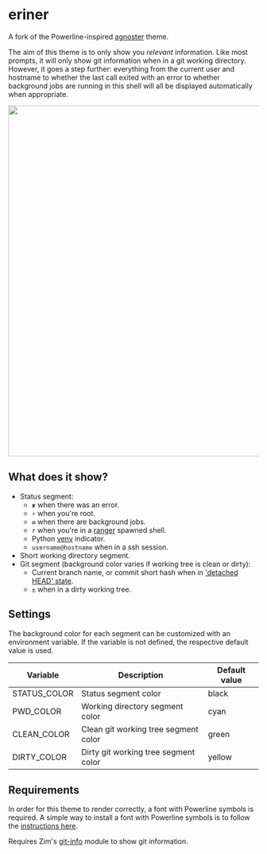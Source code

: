 eriner
======

A fork of the Powerline-inspired [agnoster] theme.

The aim of this theme is to only show you *relevant* information. Like most
prompts, it will only show git information when in a git working directory.
However, it goes a step further: everything from the current user and hostname
to whether the last call exited with an error to whether background jobs are
running in this shell will all be displayed automatically when appropriate.

<img width="706" src="https://zimfw.github.io/images/prompts/eriner@2.png">

What does it show?
------------------

  * Status segment:
    * `✘` when there was an error.
    * `⚡` when you're root.
    * `⚙` when there are background jobs.
    * `r` when you're in a [ranger] spawned shell.
    * Python [venv] indicator.
    * `username@hostname` when in a ssh session.
  * Short working directory segment.
  * Git segment (background color varies if working tree is clean or dirty):
    * Current branch name, or commit short hash when in ['detached HEAD' state].
    * `±` when in a dirty working tree.

Settings
--------

The background color for each segment can be customized with an environment
variable. If the variable is not defined, the respective default value is used.

| Variable     | Description                          | Default value |
| ------------ | ------------------------------------ | ------------- |
| STATUS_COLOR | Status segment color                 | black         |
| PWD_COLOR    | Working directory segment color      | cyan          |
| CLEAN_COLOR  | Clean git working tree segment color | green         |
| DIRTY_COLOR  | Dirty git working tree segment color | yellow        |

Requirements
------------

In order for this theme to render correctly, a font with Powerline symbols is
required. A simple way to install a font with Powerline symbols is to follow the
[instructions here].

Requires Zim's [git-info] module to show git information.

[agnoster]: https://github.com/agnoster/agnoster-zsh-theme
[ranger]: https://github.com/ranger/ranger
[venv]: https://docs.python.org/3/library/venv.html
['detached HEAD' state]: http://gitfaq.org/articles/what-is-a-detached-head.html
[instructions here]: https://github.com/powerline/fonts/blob/master/README.rst#installation
[git-info]: https://github.com/zimfw/git-info
